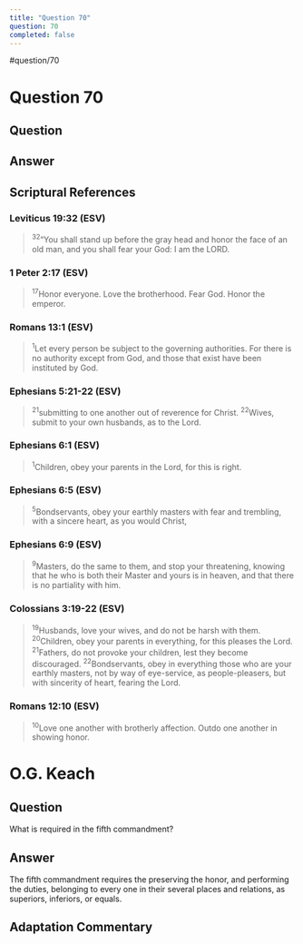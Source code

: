 ```yaml
---
title: "Question 70"
question: 70
completed: false
---
```

#question/70
# Question 70

## Question


## Answer


## Scriptural References
### Leviticus 19:32 (ESV)
> <sup>32</sup>“You shall stand up before the gray head and honor the face of an old man, and you shall fear your God: I am the LORD.

### 1 Peter 2:17 (ESV)
> <sup>17</sup>Honor everyone. Love the brotherhood. Fear God. Honor the emperor.

### Romans 13:1 (ESV)
> <sup>1</sup>Let every person be subject to the governing authorities. For there is no authority except from God, and those that exist have been instituted by God.

### Ephesians 5:21-22 (ESV)
> <sup>21</sup>submitting to one another out of reverence for Christ.
> <sup>22</sup>Wives, submit to your own husbands, as to the Lord.

### Ephesians 6:1 (ESV)
> <sup>1</sup>Children, obey your parents in the Lord, for this is right.

### Ephesians 6:5 (ESV)
> <sup>5</sup>Bondservants, obey your earthly masters with fear and trembling, with a sincere heart, as you would Christ,

### Ephesians 6:9 (ESV)
> <sup>9</sup>Masters, do the same to them, and stop your threatening, knowing that he who is both their Master and yours is in heaven, and that there is no partiality with him.

### Colossians 3:19-22 (ESV)
> <sup>19</sup>Husbands, love your wives, and do not be harsh with them.
> <sup>20</sup>Children, obey your parents in everything, for this pleases the Lord.
> <sup>21</sup>Fathers, do not provoke your children, lest they become discouraged.
> <sup>22</sup>Bondservants, obey in everything those who are your earthly masters, not by way of eye-service, as people-pleasers, but with sincerity of heart, fearing the Lord.

### Romans 12:10 (ESV)
> <sup>10</sup>Love one another with brotherly affection. Outdo one another in showing honor.

# O.G. Keach
## Question
What is required in the fifth commandment?

## Answer
The fifth commandment requires the preserving the honor, and performing the duties, belonging to every one in their several places and relations, as superiors, inferiors, or equals.

## Adaptation Commentary
